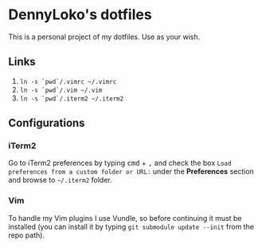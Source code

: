 # DennyLoko's dotfiles

This is a personal project of my dotfiles. Use as your wish.

## Links
 1. ``ln -s `pwd`/.vimrc ~/.vimrc``
 2. ``ln -s `pwd`/.vim ~/.vim``
 3. ``ln -s `pwd`/.iterm2 ~/.iterm2``

## Configurations
### iTerm2
Go to iTerm2 preferences by typing <kbd>cmd</kbd> + <kbd>,</kbd> and check the box `Load preferences from a custom folder or URL:` under the __Preferences__ section and browse to `~/.iterm2` folder.

### Vim
To handle my Vim plugins I use Vundle, so before continuing it must be installed (you can install it by typing `git submodule update --init` from the repo path).

